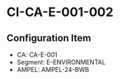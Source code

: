 # CI-CA-E-001-002

## Configuration Item
- CA: CA-E-001
- Segment: E-ENVIRONMENTAL
- AMPEL: AMPEL-24-BWB
